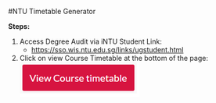 #NTU Timetable Generator

**Steps:**
1. Access Degree Audit via iNTU Student Link:
   - https://sso.wis.ntu.edu.sg/links/ugstudent.html
2. Click on view Course Timetable at the bottom of the page:
    ![View Course Timetable](/images/viewCourseTimetable.png)